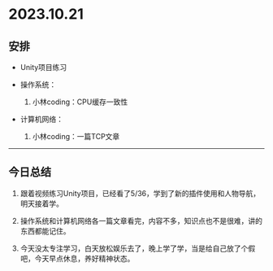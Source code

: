 # 2023.10.21

## 安排

- Unity项目练习

- 操作系统：
  
  1. 小林coding：CPU缓存一致性

- 计算机网络：
  
  1. 小林coding：一篇TCP文章

---

## 今日总结

1. 跟着视频练习Unity项目，已经看了5/36，学到了新的插件使用和人物导航，明天接着学。

2. 操作系统和计算机网络各一篇文章看完，内容不多，知识点也不是很难，讲的东西都能记住。

3. 今天没太专注学习，白天放松娱乐去了，晚上学了学，当是给自己放了个假吧，今天早点休息，养好精神状态。
